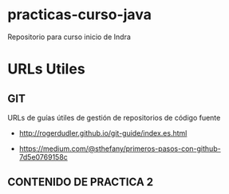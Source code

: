 # practicas-curso-java
Repositorio para curso inicio de Indra

# URLs Utiles

## GIT

URLs de guías útiles de gestión de repositorios de código fuente

* http://rogerdudler.github.io/git-guide/index.es.html

* https://medium.com/@sthefany/primeros-pasos-con-github-7d5e0769158c

## CONTENIDO DE PRACTICA 2
